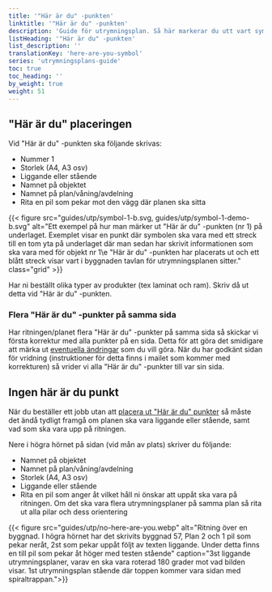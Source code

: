 ```yaml
---
title: '"Här är du" -punkten'
linktitle: '"Här är du" -punkten'
description: 'Guide för utrymningsplan. Så här markerar du utt vart symbolerna ska sitta.'
listHeading: '"Här är du" -punkten'
list_description: ''
translationKey: 'here-are-you-symbol'
series: 'utrymningsplans-guide'
toc: true
toc_heading: ''
by_weight: true
weight: 51
---
```


## "Här är du" placeringen

Vid "Här är du" -punkten ska följande skrivas:
- Nummer 1
- Storlek (A4, A3 osv)
- Liggande eller stående
- Namnet på objektet
- Namnet på plan/våning/avdelning
- Rita en pil som pekar mot den vägg där planen ska sitta

{{< figure src="guides/utp/symbol-1-b.svg, guides/utp/symbol-1-demo-b.svg" alt="Ett exempel på hur man märker ut &quot;Här är du&quot; -punkten (nr 1) på underlaget. Exemplet visar en punkt där symbolen ska vara med ett streck till en tom yta på underlaget där man sedan har skrivit informationen som ska vara med för objekt nr 1\e &quot;Här är du&quot; -punkten har placerats ut och ett blått streck visar vart i byggnaden tavlan för utrymningsplanen sitter." class="grid" >}}

Har ni beställt olika typer av produkter (tex laminat och ram). Skriv då ut detta vid "Här är du" -punkten.

### Flera "Här är du" -punkter på samma sida

Har ritningen/planet flera "Här är du" -punkter på samma sida så skickar vi första korrektur med alla punkter på en sida. Detta för att göra det smidigare att märka ut [eventuella ändringar](/guider/utrymningsplan/korrigering/) som du vill göra. När du har godkänt sidan för vridning (instruktioner för detta finns i mailet som kommer med korrekturen) så vrider vi alla "Här är du" -punkter till var sin sida.

## Ingen här är du punkt 

När du beställer ett jobb utan att [placera ut "Här är du" punkter](/guider/utrymningsplan/här-är-du-placering/#här-är-du-placeringen) så måste det ändå tydligt framgå om planen ska vara liggande eller stående, samt vad som ska vara upp på ritningen.

Nere i högra hörnet på sidan (vid mån av plats) skriver du följande:
- Namnet på objektet
- Namnet på plan/våning/avdelning
- Storlek (A4, A3 osv)
- Liggande eller stående
- Rita en pil som anger åt vilket håll ni önskar att uppåt ska vara på ritningen. Om det ska vara flera utrymningsplaner på samma plan så rita ut alla pilar och dess orientering

{{< figure src="guides/utp/no-here-are-you.webp" alt="Ritning över en byggnad. I högra hörnet har det skrivits byggnad 57, Plan 2 och 1 pil som pekar neråt, 2st som pekar uppåt följt av texten liggande. Under detta finns en till pil som pekar åt höger med testen stående" caption="3st liggande utrymningsplaner, varav en ska vara roterad 180 grader mot vad bilden visar. 1st utrymningsplan stående där toppen kommer vara sidan med spiraltrappan.">}}
